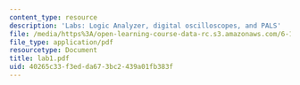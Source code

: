 ```yaml
---
content_type: resource
description: 'Labs: Logic Analyzer, digital oscilloscopes, and PALS'
file: /media/https%3A/open-learning-course-data-rc.s3.amazonaws.com/6-111-introductory-digital-systems-laboratory-fall-2002/40265c33f3edda673bc2439a01fb383f_lab1.pdf
file_type: application/pdf
resourcetype: Document
title: lab1.pdf
uid: 40265c33-f3ed-da67-3bc2-439a01fb383f
---
```


